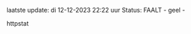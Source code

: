 laatste update: 
di 12-12-2023 22:22   uur 
Status: FAALT - geel - 
<div class="service Y">httpstat</div>